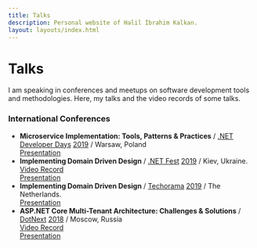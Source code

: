 ```yaml
---
title: Talks
description: Personal website of Halil İbrahim Kalkan.
layout: layouts/index.html
---
```

# Talks

I am speaking in conferences and meetups on software development tools and methodologies. Here, my talks and the video records of some talks.

### International Conferences

* **Microservice Implementation: Tools, Patterns & Practices** / [.NET Developer Days](https://net.developerdays.pl/) [2019](https://2019.net.developerdays.pl/microservice-implementation-tools-patterns-practices/) / Warsaw, Poland<br/>
  [<i class="fas fa-file-powerpoint"></i> Presentation](https://github.com/hikalkan/presentations/tree/master/2019-10-25-Microservices)
* **Implementing Domain Driven Design** / [.NET Fest](https://www.dotnetfest.com) [2019](https://www.dotnetfest.com/dotnetfest2019/indexe.html) / Kiev, Ukraine.<br/>
  [<i class="fa fa-video"></i> Video Record](https://www.youtube.com/watch?v=Yx3Y3-GC9EE&list=PLuOBDBq7MW72wvYB5l5pmwBYdF9bY3Ctx)<br/>
  [<i class="fas fa-file-powerpoint"></i> Presentation](https://github.com/hikalkan/presentations/tree/master/2019-XX-XX%20Implementing%20DDD)
* **Implementing Domain Driven Design** / [Techorama](https://www.techorama.nl/) [2019](https://techoramanetherlands2019.sched.com/event/TH5y/implementing-domain-driven-design) / The Netherlands.<br/>
  [<i class="fas fa-file-powerpoint"></i> Presentation](https://github.com/hikalkan/presentations/tree/master/2019-XX-XX%20Implementing%20DDD)
* **ASP.NET Core Multi-Tenant Architecture: Challenges & Solutions** / [DotNext](https://dotnext-moscow.ru/) [2018](https://2018.dotnext-moscow.ru/en/2018/msk/talks/6mvtqlqqhkwuwmcacug4we/) / Moscow, Russia<br/>
  [<i class="fa fa-video"></i> Video Record](https://www.youtube.com/watch?v=G8onwaKFRgc)<br/>
  [<i class="fas fa-file-powerpoint"></i> Presentation](https://github.com/hikalkan/presentations/tree/master/2018-11-22-Multi-Tenancy)

